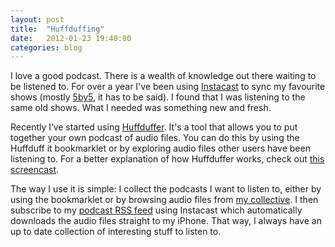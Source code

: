 ```yaml
---
layout: post
title:  "Huffduffing"
date:   2012-01-23 19:40:00
categories: blog
---
```

I love a good podcast. There is a wealth of knowledge out there waiting to be listened to. For over a year I've been using [Instacast](http://vemedio.com/products/instacast) to sync my favourite shows (mostly [5by5](http://5by5.tv/), it has to be said). I found that I was listening to the same old shows. What I needed was something new and fresh.

Recently I‘ve started using [Huffduffer](http://huffduffer.com). It's a tool that allows you to put together your own podcast of audio files. You can do this by using the Huffduff it bookmarklet or by exploring audio files other users have been listening to. For a better explanation of how Huffduffer works, check out [this screencast](http://www.youtube.com/watch?v=jko3q8f1-Ls).

The way I use it is simple: I collect the podcasts I want to listen to, either by using the bookmarklet or by browsing audio files from [my collective](http://huffduffer.com/marcjenkins/collective). I then subscribe to my [podcast RSS feed](http://huffduffer.com/marcjenkins/rss) using Instacast which automatically downloads the audio files straight to my iPhone. That way, I always have an up to date collection of interesting stuff to listen to.